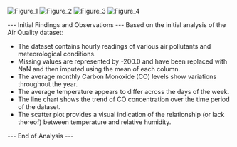 ![Figure_1](https://github.com/user-attachments/assets/74588cd1-de17-409a-a849-f1047d51f3d3)
![Figure_2](https://github.com/user-attachments/assets/bf9b7861-edfc-4ca6-9595-a41c11ada51a)
![Figure_3](https://github.com/user-attachments/assets/0d40688e-cbe1-46b5-8303-f82b3e771631)
![Figure_4](https://github.com/user-attachments/assets/986f6f1d-1e2a-460f-8cd4-1cf25ca31788)



--- Initial Findings and Observations ---
Based on the initial analysis of the Air Quality dataset:
- The dataset contains hourly readings of various air pollutants and meteorological conditions.
- Missing values are represented by -200.0 and have been replaced with NaN and then imputed using the mean of each column.
- The average monthly Carbon Monoxide (CO) levels show variations throughout the year.
- The average temperature appears to differ across the days of the week.
- The line chart shows the trend of CO concentration over the time period of the dataset.
- The scatter plot provides a visual indication of the relationship (or lack thereof) between temperature and relative humidity.     

--- End of Analysis ---
